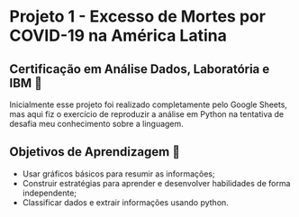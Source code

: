 # Projeto 1 - Excesso de Mortes por COVID-19 na América Latina

## Certificação em Análise Dados, Laboratória e IBM 🌟

Inicialmente esse projeto foi realizado completamente pelo Google Sheets, mas aqui fiz o exercício de reproduzir a análise em Python na tentativa de desafia meu conhecimento sobre a linguagem. 

## Objetivos de Aprendizagem 📝
* Usar gráficos básicos para resumir as informações;
* Construir estratégias para aprender e desenvolver habilidades de forma independente;
* Classificar dados e extrair informações usando python.
